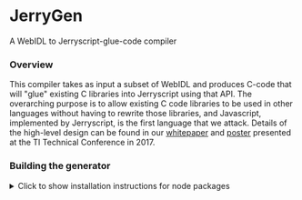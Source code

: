 # JerryGen
A WebIDL to Jerryscript-glue-code compiler

### Overview
This compiler takes as input a subset of WebIDL and produces C-code that will "glue" existing C libraries into Jerryscript using that API.  The overarching purpose is to allow existing C code libraries to be used in other languages without having to rewrite those libraries, and Javascript, implemented by Jerryscript, is the first language that we attack.  Details of the high-level design can be found in our [whitepaper](../docs/TLC_scripting_submission_2017.pdf) and [poster](../docs/Scripting_Poster.pdf) presented at the TI Technical Conference in 2017.

### Building the generator
<details>
<summary>Click to show installation instructions for node packages</summary><br>
First, if you clone the repo and cd into that directory, you should be able to run a single command:<br>
<code>npm install</code><br>
...the individual steps are as follows:
<pre>

<td style="padding-top: 2px;">
#### the WebIDL parser:
<code>sudo npm install -g webidl2</code>
</td>

#### file i/o:<br>
<code>sudo npm install -g q-io
npm install file-exists</code><br>
#### ast compiler:
<code>sudo npm install -g hogan.js</code><br>
(NOTE: "hogan.js", not "hogan"!)<br>
#### boost-y type functions:
<code>sudo npm install lodash</code><br>
#### continuation passing/async calls through promises:
<code>sudo npm install q</code><br>

<code>npm install minimist</code>

</pre>
...then set NODE_PATH to /usr/local/lib/node_modules (the "-g" on the npm-install command puts them here; you can alternatively install them locally, and then do the obvious... (in (t)csh, the .cshrc command is:
</details>

###
